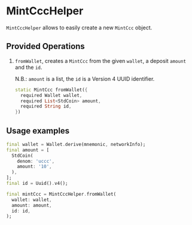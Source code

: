 # MintCccHelper

`MintCccHelper` allows to easily create a new `MintCcc` object.

## Provided Operations

1. `fromWallet`, creates a `MintCcc` from the given `wallet`, a deposit `amount` and the `id`.

   N.B.: `amount` is a list, the `id` is a Version 4 UUID identifier.

    ```dart
    static MintCcc fromWallet({
      required Wallet wallet,
      required List<StdCoin> amount,
      required String id,
    })
    ```

## Usage examples

```dart
final wallet = Wallet.derive(mnemonic, networkInfo);
final amount = [
  StdCoin(
    denom: 'uccc',
    amount: '10',
  ),
];
final id = Uuid().v4();

final mintCcc = MintCccHelper.fromWallet(
  wallet: wallet,
  amount: amount,
  id: id,
);
```
